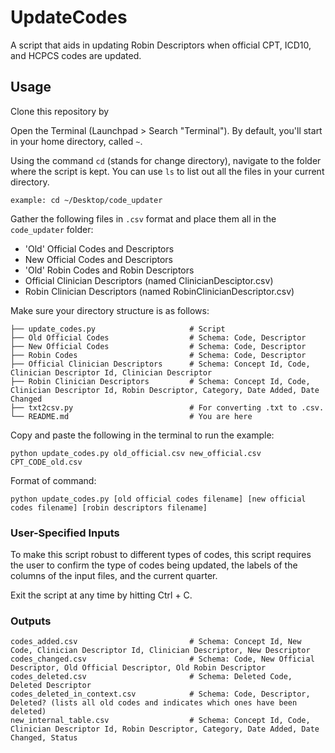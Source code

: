 # UpdateCodes

A script that aids in updating Robin Descriptors when official CPT, ICD10, and HCPCS codes are updated.

## Usage

Clone this repository by 

Open the Terminal (Launchpad > Search "Terminal"). By default, you'll start in your home directory, called `~`.

Using the command `cd` (stands for change directory), navigate to the folder where the script is kept. You can use `ls` to list out all the files in your current directory.  

	example: cd ~/Desktop/code_updater

Gather the following files in `.csv` format and place them all in the `code_updater` folder: 
- 'Old' Official Codes and Descriptors
- New Official Codes and Descriptors
- 'Old' Robin Codes and Robin Descriptors
- Official Clinician Descriptors (named ClinicianDesciptor.csv)
- Robin Clinician Descriptors (named RobinClinicianDescriptor.csv)

Make sure your directory structure is as follows:

	├── update_codes.py 					# Script 
	├── Old Official Codes  				# Schema: Code, Descriptor
	├── New Official Codes           		# Schema: Code, Descriptor
	├── Robin Codes           				# Schema: Code, Descriptor
	├── Official Clinician Descriptors 		# Schema: Concept Id, Code, Clinician Descriptor Id, Clinician Descriptor
	├── Robin Clinician Descriptors    		# Schema: Concept Id, Code, Clinician Descriptor Id, Robin Descriptor, Category, Date Added, Date Changed
	├── txt2csv.py 							# For converting .txt to .csv.               
	└── README.md 							# You are here

Copy and paste the following in the terminal to run the example: 

	python update_codes.py old_official.csv new_official.csv CPT_CODE_old.csv

Format of command: 

	python update_codes.py [old official codes filename] [new official codes filename] [robin descriptors filename]

### User-Specified Inputs

To make this script robust to different types of codes, this script requires the user to confirm the type of codes being updated, the labels of the columns of the input files, and the current quarter. 

Exit the script at any time by hitting Ctrl + C.

### Outputs

	codes_added.csv 						# Schema: Concept Id, New Code, Clinician Descriptor Id, Clinician Descriptor, New Descriptor
	codes_changed.csv 						# Schema: Code, New Official Descriptor, Old Official Descriptor, Old Robin Descriptor
	codes_deleted.csv 						# Schema: Deleted Code, Deleted Descriptor
	codes_deleted_in_context.csv 			# Schema: Code, Descriptor, Deleted? (lists all old codes and indicates which ones have been deleted)
	new_internal_table.csv 					# Schema: Concept Id, Code, Clinician Descriptor Id, Robin Descriptor, Category, Date Added, Date Changed, Status
	
